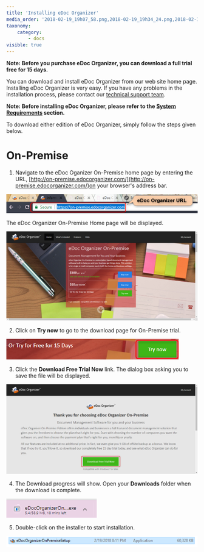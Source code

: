 ```yaml
---
title: 'Installing eDoc Organizer'
media_order: '2018-02-19_19h07_58.png,2018-02-19_19h34_24.png,2018-02-19_19h46_17.png,2018-02-19_19h56_02.png,2018-02-19_20h01_44.png'
taxonomy:
    category:
        - docs
visible: true
---
```


**Note: Before you purchase eDoc Organizer, you can download a full trial free for 15 days.**
 
You can download and install eDoc Organizer from our web site home page. Installing eDoc Organizer is very easy. If you have any problems in the installation process, please contact our [technical support team](mailto:support@edocllc.com).
 
**Note: Before installing eDoc Organizer, please refer to the [System Requirements](http://edocorganizer-help.azurewebsites.net/overview/system-requirements) section.**
 
To download either edition of eDoc Organizer, simply follow the steps given below.

# On-Premise
 
1. Navigate to the eDoc Oganizer On-Premise home page by entering the URL, [http://on-premise.edocorganizer.com/](http://on-premise.edocorganizer.com/)on your browser's address bar.

![](2018-02-19_19h07_58.png)

The eDoc Organizer On-Premise Home page will be displayed.

![](2018-02-19_19h34_24.png)

2. Click on **Try now** to go to the download page for On-Premise trial. 

![](2018-02-19_19h46_17.png)

3. Click the **Download Free Trial Now** link. The dialog box asking you to save the file will be displayed.

![](2018-02-19_19h56_02.png)

4. The Download progress will show. Open your **Downloads** folder when the download is complete.

![](2018-02-19_20h01_44.png)

5. Double-click on the installer to start installation.

![](2018-02-19_20h20_25.png)